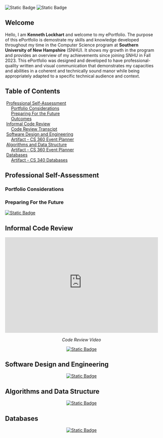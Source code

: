![Static Badge](https://img.shields.io/badge/Email-kenlock1999%40outlook.com-DD1122?style=flat&link=mailto%3Akenlock1999%40outlook.com) ![Static Badge](https://img.shields.io/badge/Last%20Updated-4%2F20%2F2025-11EE22?style=flat)

## Welcome

Hello, I am **Kenneth Lockhart** and welcome to my ePortfolio. The purpose of this ePortfolio is demostrate my skills and knowledge developed throughout my time in the Computer Science program at **Southern University of New Hampshire** (SNHU). It shows my growth in the program and provides an overview of my achievements since joining SNHU in Fall 2023. This ePortfolio was designed and developed to have professional-quality written and visual communication that demonstrates my capacities and abilities in a coherent and technically sound manor while being appropriately adapted to a specific technical audience and context.

## Table of Contents

&nbsp;[Professional Self-Assessment](#professional-self-assessment "Professional Self-Assessment")<br/>
&nbsp;&nbsp;&nbsp;&nbsp;&nbsp;[Portfolio Considerations](#portfolio-considerations "Portfolio Considerations")<br/>
&nbsp;&nbsp;&nbsp;&nbsp;&nbsp;[Preparing For the Future](#preparing-for-the-future "Preparing For the Future")<br/>
&nbsp;&nbsp;&nbsp;&nbsp;&nbsp;[Outcomes](https://klockhart99.github.io/ePortfolio/outcomes)<br/>
&nbsp;[Informal Code Review](#informal-code-review "Informal Code Review")<br/>
&nbsp;&nbsp;&nbsp;&nbsp;&nbsp;[Code Review Transcipt](https://klockhart99.github.io/ePortfolio/code-review)<br/>
&nbsp;[Software Design and Engineering](#software-design-and-engineering "Software Design and Engineering")<br/>
&nbsp;&nbsp;&nbsp;&nbsp;&nbsp;[Artifact - CS 360 Event Planner](https://klockhart99.github.io/ePortfolio/cs360-event-planner)<br/>
&nbsp;[Algorithms and Data Structure](#algorithms-and-data-structure "Algorithms and Data Structure")<br/>
&nbsp;&nbsp;&nbsp;&nbsp;&nbsp;[Artifact - CS 360 Event Planner](https://klockhart99.github.io/ePortfolio/cs360-event-planner)<br/>
&nbsp;[Databases](#databases "Databases")<br/>
&nbsp;&nbsp;&nbsp;&nbsp;&nbsp;[Artifact - CS 340 Databases](https://klockhart99.github.io/ePortfolio/cs340-database)<br/>

## Professional Self-Assessment

### Portfolio Considerations

### Preparing For the Future

<p><a href="https://klockhart99.github.io/ePortfolio/outcomes" title="ePortfolio Outcomes">
    <img 
        alt="Static Badge" 
        src="https://img.shields.io/badge/Link-Outcomes-AA11FF?style=flat&link=https%3A%2F%2Fklockhart99.github.io%2FePortfolio%2Foutcomes"></a></p>
        
## Informal Code Review

<div style="text-align: center;">
    <div style="position: relative; padding-bottom: 56.25%; padding-top: 30px; height: 0; overflow: hidden;">
        <iframe style="position: absolute; top: 0; left: 0; width: 100%; height: 100%;" src="https://www.youtube-nocookie.com/embed/yGJngI9px6M?rel=0" title="Code Review" frameborder="0" allow="accelerometer; autoplay; clipboard-write; encrypted-media; gyroscope; picture-in-picture" allowfullscreen></iframe>
    </div>
    <p><em>Code Review Video</em></p>
</div>

<div style="text-align: center;">
  <p><a href="https://klockhart99.github.io/ePortfolio/code-review" title="ePortfolio Code Review">
            <img 
              alt="Static Badge" 
              src="https://img.shields.io/badge/Link-Code%20Review-FFAA11?style=flat&link=https%3A%2F%2Fklockhart99.github.io%2FePortfolio%2Fcode-review"></a></p>
</div>
    
## Software Design and Engineering

<div style="text-align: center;">
  <p><a href="https://klockhart99.github.io/ePortfolio/cs360-event-planner" title="ePortfolio CS 360">
            <img 
              alt="Static Badge" 
              src="https://img.shields.io/badge/Artifact-CS%20360%20Event%20Planer-2299FF?style=flat&link=https%3A%2F%2Fklockhart99.github.io%2FePortfolio%2Fcs360-event-planer"></a></p>
</div>

## Algorithms and Data Structure

<div style="text-align: center;">
  <p><a href="https://klockhart99.github.io/ePortfolio/cs360-event-planner" title="ePortfolio CS 360">
            <img 
              alt="Static Badge" 
              src="https://img.shields.io/badge/Artifact-CS%20360%20Event%20Planer-2299FF?style=flat&link=https%3A%2F%2Fklockhart99.github.io%2FePortfolio%2Fcs360-event-planer"></a></p>
</div>

## Databases

<div style="text-align: center;">
  <p><a href="https://klockhart99.github.io/ePortfolio/cs340-database" title="ePortfolio CS 340">
             <img 
               alt="Static Badge" 
               src="https://img.shields.io/badge/Artifact-CS%20340%20Databases-2299FF?style=flat&link=https%3A%2F%2Fklockhart99.github.io%2FePortfolio%2Fcs340-database"></a></p>
</div>
